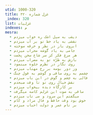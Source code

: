 ```yaml
---
utid: 1000-320
title: غزل شماره ۳۲۰
_index: 320
list: غزلیات
indexes: م
mesra:
  - دیشب به سیل اشک ره خواب میزدم
  - نقشی به یاد خط تو بر آب میزدم
  - ابروی یار در نظر و خرقه سوخته
  - جامی به یاد گوشه محراب میزدم
  - هر مرغ فکر کز سر شاخ سخن بِجَست
  - بازش به طرّه تو به مضراب میزدم
  - روی نگار در نظرم جلوه مینمود
  - وز دور بوسه بر رخ مهتاب میزدم
  - چشمم به روی ساقی و گوشم به قول چنگ
  - فالی به چشم و گوش در این باب میزدم
  - نقش خیال روی تو تا وقت صبحدم
  - بر کارگاه دیده بیخواب میزدم
  - ساقی به صوت این غزلم کاسه میگرفت
  - میگفتم این سرود و می ناب میزدم
  - خوش بود وقت حافظ و فال مراد و کام
  - بر نام عمر و دولت احباب میزدم
---
```

